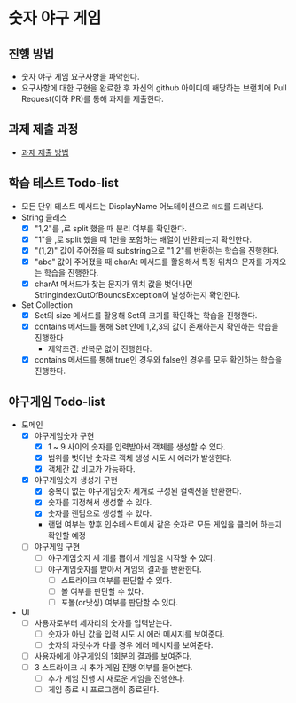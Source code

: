 # 숫자 야구 게임
## 진행 방법
* 숫자 야구 게임 요구사항을 파악한다.
* 요구사항에 대한 구현을 완료한 후 자신의 github 아이디에 해당하는 브랜치에 Pull Request(이하 PR)를 통해 과제를 제출한다.

## 과제 제출 과정
* [과제 제출 방법](https://github.com/next-step/nextstep-docs/tree/master/precourse)

## 학습 테스트 Todo-list
- 모든 단위 테스트 메서드는 DisplayName 어노테이션으로 `의도`를 드러낸다.
- String 클래스
    - [X] "1,2"를 ,로 split 했을 때 분리 여부를 확인한다.
    - [X] "1"을 ,로 split 했을 때 1만을 포함하는 배열이 반환되는지 확인한다.
    - [X] "(1,2)" 값이 주어졌을 때 substring으로 "1,2"를 반환하는 학습을 진행한다.
    - [X] "abc" 값이 주어졌을 때 charAt 메서드를 활용해서 특정 위치의 문자를 가져오는 학습을 진행한다.
    - [X] charAt 메서드가 찾는 문자가 위치 값을 벗어나면 StringIndexOutOfBoundsException이 발생하는지 확인한다.
- Set Collection
    - [X] Set의 size 메서드를 활용해 Set의 크기를 확인하는 학습을 진행한다.
    - [X] contains 메서드를 통해 Set 안에 1,2,3의 값이 존재하는지 확인하는 학습을 진행한다
        - 제약조건: 반복문 없이 진행한다.
    - [X] contains 메서드를 통해 true인 경우와 false인 경우를 모두 확인하는 학습을 진행한다.

## 야구게임 Todo-list
- 도메인
    - [X] 야구게임숫자 구현
        - [X] 1 ~ 9 사이의 숫자를 입력받아서 객체를 생성할 수 있다.
        - [X] 범위를 벗어난 숫자로 객체 생성 시도 시 에러가 발생한다.
        - [X] 객체간 값 비교가 가능하다.
    - [X] 야구게임숫자 생성기 구현
        - [X] 중복이 없는 야구게임숫자 세개로 구성된 컬렉션을 반환한다.
        - [X] 숫자를 지정해서 생성할 수 있다.
        - [X] 숫자를 랜덤으로 생성할 수 있다.
        - 랜덤 여부는 향후 인수테스트에서 같은 숫자로 모든 게임을 클리어 하는지 확인할 예정
    - [ ] 야구게임 구현
        - [ ] 야구게임숫자 세 개를 뽑아서 게임을 시작할 수 있다.
        - [ ] 야구게임숫자를 받아서 게임의 결과를 반환한다.
            - [ ] 스트라이크 여부를 판단할 수 있다.
            - [ ] 볼 여부를 판단할 수 있다.
            - [ ] 포볼(or낫싱) 여부를 판단할 수 있다. 
- UI
    - [ ] 사용자로부터 세자리의 숫자를 입력받는다.
        - [ ] 숫자가 아닌 값을 입력 시도 시 에러 메시지를 보여준다.
        - [ ] 숫자의 자릿수가 다를 경우 에러 메시지를 보여준다.
    - [ ] 사용자에게 야구게임의 1회분의 결과를 보여준다.
    - [ ] 3 스트라이크 시 추가 게임 진행 여부를 물어본다.
        - [ ] 추가 게임 진행 시 새로운 게임을 진행한다.
        - [ ] 게임 종료 시 프로그램이 종료된다.

